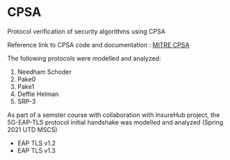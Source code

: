 # CPSA
Protocol verification of security algorithms using CPSA

Reference link to CPSA code and documentation : [MITRE CPSA](https://github.com/mitre/cpsa)

The following protocols were modelled and analyzed:
1. Needham Schoder
2. Pake0
3. Pake1
4. Deffie Helman
5. SRP-3

As part of a semster course with collaboration with InsureHub project, the 5G-EAP-TLS protocol initial handshake was modelled and analyzed (Spring 2021 UTD MSCS)
* EAP TLS v1.2
* EAP TLS v1.3
